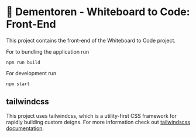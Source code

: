 # 🚀 Dementoren - Whiteboard to Code: Front-End

This project contains the front-end of the Whiteboard to Code project.

For to bundling the application run

```
npm run build
```

For development run

```
npm start
```

## tailwindcss

This project uses tailwindcss, which is a utility-first CSS framework for rapidly building custom deigns.
For more information check out [tailwindscss documentation](https://tailwindcss.com/docs).
